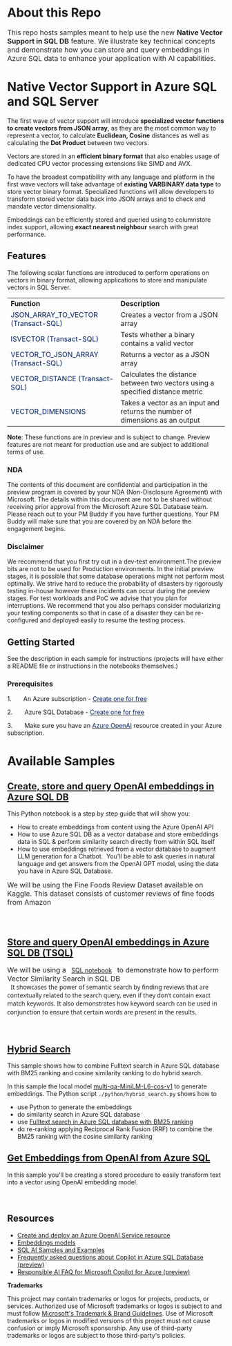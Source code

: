 # About this Repo

<span style="color: rgb(31, 35, 40); font-family: -apple-system, BlinkMacSystemFont, &quot;Segoe UI&quot;, &quot;Noto Sans&quot;, Helvetica, Arial, sans-serif, &quot;Apple Color Emoji&quot;, &quot;Segoe UI Emoji&quot;; font-size: 16px; background-color: rgb(255, 255, 255);">This repo hosts samples meant to help use the new&nbsp;<b>Native Vector Support in SQL DB</b> feature</span><span style="color: rgb(31, 35, 40); font-family: -apple-system, BlinkMacSystemFont, &quot;Segoe UI&quot;, &quot;Noto Sans&quot;, Helvetica, Arial, sans-serif, &quot;Apple Color Emoji&quot;, &quot;Segoe UI Emoji&quot;; font-size: 16px; background-color: rgb(255, 255, 255);">. We illustrate key technical concepts and demonstrate how you can store and query embeddings in Azure SQL data to enhance your application with AI capabilities.</span>

# Native Vector Support in Azure SQL and SQL Server

The first wave of vector support will introduce **specialized vector functions to create vectors from JSON array,** as they are the most common way to represent a vector, to calculate **Euclidean, Cosine** distances as well as calculating the **Dot Product** between two vectors. 

Vectors are stored in an **efficient binary format** that also enables usage of dedicated CPU vector processing extensions like SIMD and AVX. 

To have the broadest compatibility with any language and platform in the first wave vectors will take advantage of **existing VARBINARY data type** to store vector binary format. Specialized functions will allow developers to transform stored vector data back into JSON arrays and to check and mandate vector dimensionality. 

Embeddings can be efficiently stored and queried using to columnstore index support, allowing **exact nearest neighbour** search with great performance.

## Features

The following scalar functions are introduced to perform operations on vectors in binary format, allowing applications to store and manipulate vectors in SQL Server.

|  |  |
| --- | --- |
| **Function** | **Description** |
| <span style="color:#002060">JSON_ARRAY_TO_VECTOR (Transact-SQL)</span> | Creates a vector from a JSON array |
| <span style="color:#002060">ISVECTOR (Transact-SQL)</span> | Tests whether a binary contains a valid vector |
| <span style="color:#002060">VECTOR_TO_JSON_ARRAY (Transact-SQL)</span> | Returns a vector as a JSON array |
| <span style="color:#002060">VECTOR_DISTANCE (Transact-SQL)</span> | Calculates the distance between two vectors using a specified distance metric |
| <span style="color:#002060">VECTOR_DIMENSIONS</span> | Takes a vector as an input and returns the number of dimensions as an output |

**Note**: These functions are in preview and is subject to change. Preview features are not meant for production use and are subject to additional terms of use.

### NDA

The contents of this document are confidential and participation in the preview program is covered by your NDA (Non-Disclosure Agreement) with Microsoft. The details within this document are not to be shared without receiving prior approval from the Microsoft Azure SQL Database team. Please reach out to your PM Buddy if you have further questions. Your PM Buddy will make sure that you are covered by an NDA before the engagement begins.

### Disclaimer

We recommend that you first try out in a dev-test environment.The preview bits are not to be used for Production environments. In the initial preview stages, it is possible that some database operations might not perform most optimally. We strive hard to reduce the probability of disasters by rigorously testing in-house however these incidents can occur during the preview stages. For test workloads and PoC we advise that you plan for interruptions. We recommend that you also perhaps consider modularizing your testing components so that in case of a disaster they can be re-configured and deployed easily to resume the testing process. 

## Getting Started
See the description in each sample for instructions (projects will have either a README file or instructions in the notebooks themselves.)


### Prerequisites
1.       An Azure subscription - [<span style="color:#002060">Create one for free</span>](https://github.com/Azure-Samples/azure-sql-db-vector-search/blob/622f7be47cafa261b267163a9a94af13d4fa9243/AzureSQLVectorSearch/src/https:/azure.microsoft.com/free/cognitive-services?azure-portal=true)

2.       Azure SQL Database - [<span style="color:#002060">Create one for free</span>](https://github.com/Azure-Samples/azure-sql-db-vector-search/blob/622f7be47cafa261b267163a9a94af13d4fa9243/AzureSQLVectorSearch/src/https:/learn.microsoft.com/azure/azure-sql/database/free-offer?view=azuresql)

3.       Make sure you have an [<span style="color:#002060">Azure OpenAI</span>](https://learn.microsoft.com/en-us/azure/ai-services/openai/overview) resource created in your Azure subscription.


# Available Samples  

## [Create, store and query OpenAI embeddings in Azure SQL DB](https:\github.com\Azure-Samples\azure-sql-db-vector-search\blob\5314865140dbcb22df8d0d1a8497788f7a5477bc\VectorSearch_Notebooks\Python_Notebook_Example\Readme.md)  

This Python notebook is a step by step guide that will show you:

- How to create embeddings from content using the Azure OpenAI API
- How to use Azure SQL DB as a vector database and store embeddings data in SQL & perform similarity search directly from within SQL itself
- How to use embeddings retrieved from a vector database to augment LLM generation for a Chatbot.  You'll be able to ask queries in natural language and get answers from the OpenAI GPT model, using the data you have in Azure SQL Database.

<span style="color: rgb(31, 35, 40); font-family: -apple-system, BlinkMacSystemFont, &quot;Segoe UI&quot;, &quot;Noto Sans&quot;, Helvetica, Arial, sans-serif, &quot;Apple Color Emoji&quot;, &quot;Segoe UI Emoji&quot;; font-size: 16px; background-color: rgb(255, 255, 255);">We will be using the Fine Foods Review Dataset available on Kaggle. This dataset consists of customer reviews of fine foods from Amazon&nbsp;<br></span>  <span style="font-size: 16px;"><br><br></span>


## [Store and query OpenAI embeddings in Azure SQL DB (TSQL)](https:\github.com\Azure-Samples\azure-sql-db-vector-search\blob\5314865140dbcb22df8d0d1a8497788f7a5477bc\VectorSearch_Notebooks\SQL_Notebook_Example\Readme.md)  

<span style="color: rgb(31, 35, 40); font-family: -apple-system, BlinkMacSystemFont, &quot;Segoe UI&quot;, &quot;Noto Sans&quot;, Helvetica, Arial, sans-serif, &quot;Apple Color Emoji&quot;, &quot;Segoe UI Emoji&quot;; font-size: 16px; background-color: rgb(255, 255, 255);">We will be using a&nbsp;</span>  [SQL notebook](https:\github.com\Azure-Samples\azure-sql-db-vector-search\blob\d1a3b8e723cf3f80d932588604c92f9da5ef9e65\VectorSearch_Notebooks\SQL_Notebook_Example\SQLvectorsearchnotebook.ipynb)  <span style="color: rgb(31, 35, 40); font-family: -apple-system, BlinkMacSystemFont, &quot;Segoe UI&quot;, &quot;Noto Sans&quot;, Helvetica, Arial, sans-serif, &quot;Apple Color Emoji&quot;, &quot;Segoe UI Emoji&quot;; font-size: 16px; background-color: rgb(255, 255, 255);">&nbsp;to demonstrate how to perform Vector Similarity Search in SQL DB&nbsp;<br></span>  <span style="background-color: rgb(255, 255, 255); color: rgba(0, 0, 0, 0.87); font-family: system-ui, -apple-system, blinkmacsystemfont, &quot;Segoe UI&quot;, helvetica, arial, sans-serif, &quot;Apple Color Emoji&quot;, &quot;Segoe UI Emoji&quot;, &quot;Segoe UI Symbol&quot;;">It showcases the power of semantic search by finding reviews that are contextually related to the search query, even if they don’t contain exact match keywords. It also demonstrates how keyword search can be used in conjunction to ensure that certain words are present in the results</span><span style="background-color: rgb(255, 255, 255); color: rgb(31, 35, 40); font-family: -apple-system, BlinkMacSystemFont, &quot;Segoe UI&quot;, &quot;Noto Sans&quot;, Helvetica, Arial, sans-serif, &quot;Apple Color Emoji&quot;, &quot;Segoe UI Emoji&quot;; font-size: 16px;">.</span>

<span style="background-color: rgb(255, 255, 255); color: rgb(31, 35, 40); font-family: -apple-system, BlinkMacSystemFont, &quot;Segoe UI&quot;, &quot;Noto Sans&quot;, Helvetica, Arial, sans-serif, &quot;Apple Color Emoji&quot;, &quot;Segoe UI Emoji&quot;; font-size: 16px;"><br></span>


## [Hybrid Search](https:\github.com\Azure-Samples\azure-sql-db-vector-search\blob\5314865140dbcb22df8d0d1a8497788f7a5477bc\GenerateEmbeddings\Python\README.md)  

This sample shows how to combine Fulltext search in Azure SQL database with BM25 ranking and cosine similarity ranking to do hybrid search.

In this sample the local model [multi-qa-MiniLM-L6-cos-v1](https:\huggingface.co\sentence-transformers\multi-qa-MiniLM-L6-cos-v1) to generate embeddings. The Python script `./python/hybrid_search.py` shows how to

- use Python to generate the embeddings
- do similarity search in Azure SQL database
- use [Fulltext search in Azure SQL database with BM25 ranking](https:\learn.microsoft.com\en-us\sql\relational-databases\search\limit-search-results-with-rank?view=sql-server-ver16#ranking-of-freetexttable)
- do re-ranking applying Reciprocal Rank Fusion (RRF) to combine the BM25 ranking with the cosine similarity ranking

  

## [Get Embeddings from OpenAI from Azure SQL](https:\github.com\Azure-Samples\azure-sql-db-vector-search\blob\5314865140dbcb22df8d0d1a8497788f7a5477bc\GenerateEmbeddings\T-SQL\README.md)  

In this sample you'll be creating a stored procedure to easily transform text into a vector using OpenAI embedding model.

<span style="color: rgb(31, 35, 40); font-family: -apple-system, BlinkMacSystemFont, &quot;Segoe UI&quot;, &quot;Noto Sans&quot;, Helvetica, Arial, sans-serif, &quot;Apple Color Emoji&quot;, &quot;Segoe UI Emoji&quot;; font-size: 16px; background-color: rgb(255, 255, 255);"><br></span>





## Resources

- [Create and deploy an Azure OpenAI Service resource](https://learn.microsoft.com/en-us/azure/ai-services/openai/how-to/create-resource?pivots=web-portal)
- [Embeddings models](https://learn.microsoft.com/en-us/azure/ai-services/openai/concepts/models#embeddings-models)
- [SQL AI Samples and Examples](https://aka.ms/sqlaisamples)
- [Frequently asked questions about Copilot in Azure SQL Database (preview)](https://learn.microsoft.com/en-us/azure/azure-sql/copilot/copilot-azure-sql-faq?view=azuresql)
- [Responsible AI FAQ for Microsoft Copilot for Azure (preview)](https://learn.microsoft.com/en-us/azure/copilot/responsible-ai-faq)

**Trademarks**

This project may contain trademarks or logos for projects, products, or services. Authorized use of Microsoft trademarks or logos is subject to and must follow [Microsoft's Trademark & Brand Guidelines](https://www.microsoft.com/en-us/legal/intellectualproperty/trademarks/usage/general). Use of Microsoft trademarks or logos in modified versions of this project must not cause confusion or imply Microsoft sponsorship. Any use of third-party trademarks or logos are subject to those third-party's policies.
